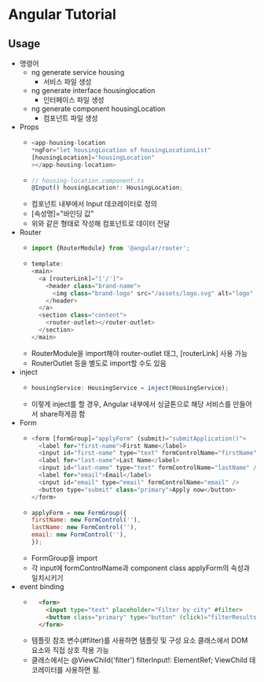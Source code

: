 # Angular Tutorial
## Usage
- 명령어
  - ng generate service housing
    - 서비스 파일 생성
  - ng generate interface housinglocation
    - 인터페이스 파일 생성
  - ng generate component housingLocation
    - 컴포넌트 파일 생성
- Props
  - ```js
    <app-housing-location
    *ngFor="let housingLocation of housingLocationList"
    [housingLocation]="housingLocation"
    ></app-housing-location>
  - ```js
    // housing-location.component.ts
    @Input() housingLocation!: HousingLocation;
  - 컴포넌트 내부에서 Input 데코레이터로 정의
  - [속성명]="바인딩 값"
  - 위와 같은 형태로 작성해 컴포넌트로 데이터 전달
- Router
  - ```js
    import {RouterModule} from '@angular/router';
  - ```js
    template:
    <main>
      <a [routerLink]="['/']">
        <header class="brand-name">
          <img class="brand-logo" src="/assets/logo.svg" alt="logo" aria-hidden="true" />
        </header>
      </a>
      <section class="content">
        <router-outlet></router-outlet>
      </section>
    </main>
  - RouterModule을 import해야 router-outlet 태그, [routerLink] 사용 가능
  - RouterOutlet 등을 별도로 import할 수도 있음
- inject
  - ```js
    housingService: HousingService = inject(HousingService);
    ```
  - 이렇게 inject를 할 경우, Angular 내부에서 싱글톤으로 해당 서비스를 만들어서 share하게끔 함
- Form
  - ```js
    <form [formGroup]="applyForm" (submit)="submitApplication()">
      <label for="first-name">First Name</label>
      <input id="first-name" type="text" formControlName="firstName" />
      <label for="last-name">Last Name</label>
      <input id="last-name" type="text" formControlName="lastName" />
      <label for="email">Email</label>
      <input id="email" type="email" formControlName="email" />
      <button type="submit" class="primary">Apply now</button>
    </form>
  - ```js
    applyForm = new FormGroup({
    firstName: new FormControl(''),
    lastName: new FormControl(''),
    email: new FormControl(''),
    });
  - FormGroup을 import
  - 각 input에 formControlName과 component class applyForm의 속성과 일치시키기
- event binding
  - ```html
      <form>
        <input type="text" placeholder="Filter by city" #filter>
        <button class="primary" type="button" (click)="filterResults(filter.value)">Search</button>
      </form>
    ```
  - 템플릿 참조 변수(#filter)를 사용하면 템플릿 및 구성 요소 클래스에서 DOM 요소와 직접 상호 작용 가능
  - 클래스에서는 @ViewChild('filter') filterInput!: ElementRef; ViewChild 데코레이터를 사용하면 됨.
